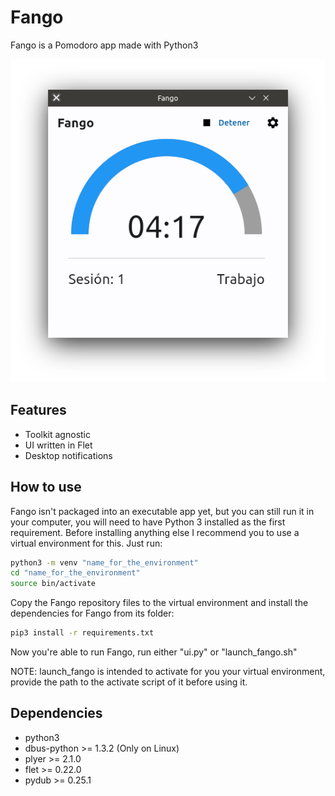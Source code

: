 # Fango
Fango is a Pomodoro app made with Python3

![Fango UI](./Fango_v1.0_Screenshot.png)

## Features
- Toolkit agnostic
- UI written in Flet
- Desktop notifications

## How to use
Fango isn't packaged into an executable app yet, but you can still run it in your computer,
you will need to have Python 3 installed as the first requirement. Before installing anything
else I recommend you to use a virtual environment for this. Just run:

```bash
python3 -m venv "name_for_the_environment"
cd "name_for_the_environment"
source bin/activate
```

Copy the Fango repository files to the virtual environment and install the dependencies for Fango
from its folder:

```bash
pip3 install -r requirements.txt
```

Now you're able to run Fango, run either "ui.py" or "launch_fango.sh"

NOTE: launch_fango is intended to activate for you your virtual environment,
provide the path to the activate script of it before using it.

## Dependencies
- python3
- dbus-python >= 1.3.2 (Only on Linux)
- plyer >= 2.1.0
- flet >= 0.22.0
- pydub >= 0.25.1